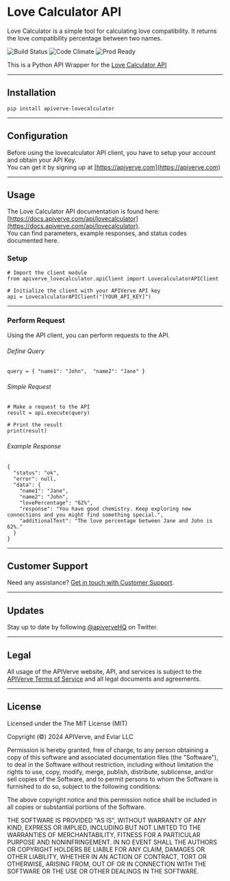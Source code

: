 Love Calculator API
============

Love Calculator is a simple tool for calculating love compatibility. It returns the love compatibility percentage between two names.

![Build Status](https://img.shields.io/badge/build-passing-green)
![Code Climate](https://img.shields.io/badge/maintainability-B-purple)
![Prod Ready](https://img.shields.io/badge/production-ready-blue)

This is a Python API Wrapper for the [Love Calculator API](https://apiverve.com/marketplace/api/lovecalculator)

---

## Installation
	pip install apiverve-lovecalculator

---

## Configuration

Before using the lovecalculator API client, you have to setup your account and obtain your API Key.  
You can get it by signing up at [https://apiverve.com](https://apiverve.com)

---

## Usage

The Love Calculator API documentation is found here: [https://docs.apiverve.com/api/lovecalculator](https://docs.apiverve.com/api/lovecalculator).  
You can find parameters, example responses, and status codes documented here.

### Setup

```
# Import the client module
from apiverve_lovecalculator.apiClient import LovecalculatorAPIClient

# Initialize the client with your APIVerve API key
api = LovecalculatorAPIClient("[YOUR_API_KEY]")
```

---


### Perform Request
Using the API client, you can perform requests to the API.

###### Define Query

```
query = { "name1": "John",  "name2": "Jane" }
```

###### Simple Request

```
# Make a request to the API
result = api.execute(query)

# Print the result
print(result)
```

###### Example Response

```
{
  "status": "ok",
  "error": null,
  "data": {
    "name1": "Jane",
    "name2": "John",
    "lovePercentage": "62%",
    "response": "You have good chemistry. Keep exploring new connections and you might find something special.",
    "additionalText": "The love percentage between Jane and John is 62%."
  }
}
```

---

## Customer Support

Need any assistance? [Get in touch with Customer Support](https://apiverve.com/contact).

---

## Updates
Stay up to date by following [@apiverveHQ](https://twitter.com/apiverveHQ) on Twitter.

---

## Legal

All usage of the APIVerve website, API, and services is subject to the [APIVerve Terms of Service](https://apiverve.com/terms) and all legal documents and agreements.

---

## License
Licensed under the The MIT License (MIT)

Copyright (&copy;) 2024 APIVerve, and Evlar LLC

Permission is hereby granted, free of charge, to any person obtaining a copy of this software and associated documentation files (the "Software"), to deal in the Software without restriction, including without limitation the rights to use, copy, modify, merge, publish, distribute, sublicense, and/or sell copies of the Software, and to permit persons to whom the Software is furnished to do so, subject to the following conditions:

The above copyright notice and this permission notice shall be included in all copies or substantial portions of the Software.

THE SOFTWARE IS PROVIDED "AS IS", WITHOUT WARRANTY OF ANY KIND, EXPRESS OR IMPLIED, INCLUDING BUT NOT LIMITED TO THE WARRANTIES OF MERCHANTABILITY, FITNESS FOR A PARTICULAR PURPOSE AND NONINFRINGEMENT. IN NO EVENT SHALL THE AUTHORS OR COPYRIGHT HOLDERS BE LIABLE FOR ANY CLAIM, DAMAGES OR OTHER LIABILITY, WHETHER IN AN ACTION OF CONTRACT, TORT OR OTHERWISE, ARISING FROM, OUT OF OR IN CONNECTION WITH THE SOFTWARE OR THE USE OR OTHER DEALINGS IN THE SOFTWARE.